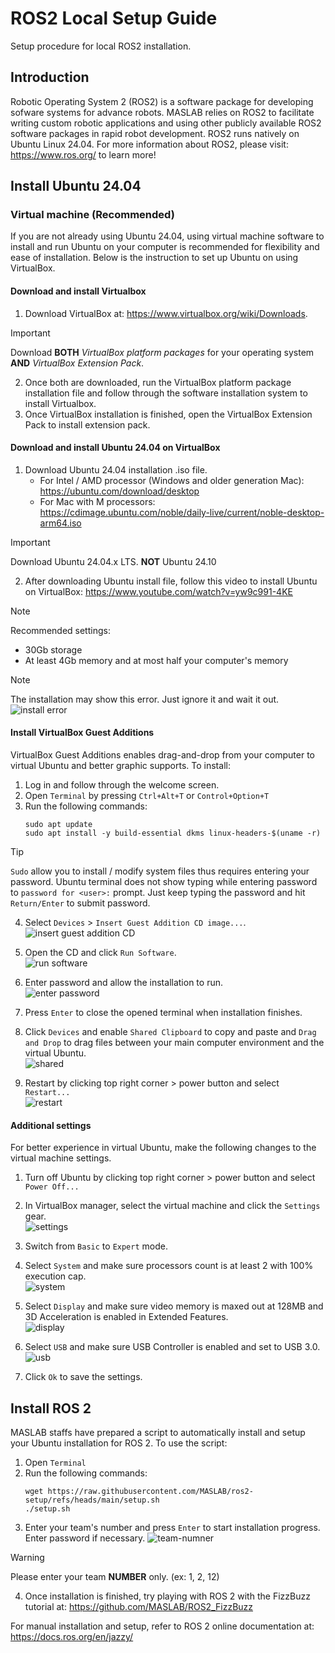 # ROS2 Local Setup Guide
Setup procedure for local ROS2 installation.

## Introduction
Robotic Operating System 2 (ROS2) is a software package for developing sofware systems for advance robots. MASLAB relies on ROS2 to facilitate writing custom robotic applications and using other publicly available ROS2 software packages in rapid robot development. ROS2 runs natively on Ubuntu Linux 24.04. For more information about ROS2, please visit: https://www.ros.org/ to learn more!
## Install Ubuntu 24.04
### Virtual machine (Recommended)
If you are not already using Ubuntu 24.04, using virtual machine software to install and run Ubuntu on your computer is recommended for flexibility and ease of installation. Below is the instruction to set up Ubuntu on using VirtualBox.
#### Download and install Virtualbox
1. Download VirtualBox at: https://www.virtualbox.org/wiki/Downloads. 
> [!IMPORTANT] 
> Download **BOTH** _VirtualBox platform packages_ for your operating system **AND** _VirtualBox Extension Pack_.
2. Once both are downloaded, run the VirtualBox platform package installation file and follow through the software installation system to install Virtualbox.
3. Once VirtualBox installation is finished, open the VirtualBox Extension Pack to install extension pack.
#### Download and install Ubuntu 24.04 on VirtualBox
1. Download Ubuntu 24.04 installation .iso file. 
    * For Intel / AMD processor (Windows and older generation Mac): https://ubuntu.com/download/desktop
    * For Mac with M processors: https://cdimage.ubuntu.com/noble/daily-live/current/noble-desktop-arm64.iso 
> [!IMPORTANT]
> Download Ubuntu 24.04.x LTS. **NOT** Ubuntu 24.10
2. After downloading Ubuntu install file, follow this video to install Ubuntu on VirtualBox: https://www.youtube.com/watch?v=yw9c991-4KE 
> [!NOTE]
> Recommended settings:
> * 30Gb storage
> * At least 4Gb memory and at most half your computer's memory

> [!NOTE]
> The installation may show this error. Just ignore it and wait it out.
> ![install error](image/install_error.png)

#### Install VirtualBox Guest Additions
VirtualBox Guest Additions enables drag-and-drop from your computer to virtual Ubuntu and better graphic supports. To install:
1. Log in and follow through the welcome screen.  
2. Open `Terminal` by pressing `Ctrl+Alt+T` or `Control+Option+T`
3. Run the following commands:
    ```shell
    sudo apt update
    sudo apt install -y build-essential dkms linux-headers-$(uname -r)
    ```
> [!TIP]
> `Sudo` allow you to install / modify system files thus requires entering your password. Ubuntu terminal does not show typing while entering password to `password for <user>:` prompt. Just keep typing the password and hit `Return/Enter` to submit password.
4. Select `Devices` > `Insert Guest Addition CD image...`.  
    ![insert guest addition CD](image/guest-addt-cd.png)  

5. Open the CD and click `Run Software`.  
    ![run software](image/run-software.png)  
6. Enter password and allow the installation to run.   
    ![enter password](image/password.png)
7. Press `Enter` to close the opened terminal when installation finishes.
8. Click `Devices` and enable `Shared Clipboard` to copy and paste and `Drag and Drop` to drag files between your main computer environment and the virtual Ubuntu.  
    ![shared](image/shared.png)
9. Restart by clicking top right corner > power button and select `Restart...`  
    ![restart](image/restart.png)

#### Additional settings
For better experience in virtual Ubuntu, make the following changes to the virtual machine settings.

1. Turn off Ubuntu by clicking top right corner > power button and select `Power Off...`  
2. In VirtualBox manager, select the virtual machine and click the `Settings` gear.  
    ![settings](image/settings.png)

3. Switch from `Basic` to `Expert` mode.  
4. Select `System` and make sure processors count is at least 2 with 100% execution cap.  
    ![system](image/system.png)

5. Select `Display` and make sure video memory is maxed out at 128MB and 3D Acceleration is enabled in Extended Features.  
    ![display](image/display.png)

6. Select `USB` and make sure USB Controller is enabled and set to USB 3.0.  
    ![usb](image/usb.png)

7. Click `Ok` to save the settings.

## Install ROS 2
MASLAB staffs have prepared a script to automatically install and setup your Ubuntu installation for ROS 2. To use the script:
1. Open `Terminal`
2. Run the following commands:
    ```shell
    wget https://raw.githubusercontent.com/MASLAB/ros2-setup/refs/heads/main/setup.sh
    ./setup.sh
    ```
3. Enter your team's number and press `Enter` to start installation progress. Enter password if necessary.
    ![team-numner](image/team-number.png)  

> [!WARNING]
> Please enter your team **NUMBER** only. (ex: 1, 2, 12)  

4. Once installation is finished, try playing with ROS 2 with the FizzBuzz tutorial at: https://github.com/MASLAB/ROS2_FizzBuzz

For manual installation and setup, refer to ROS 2 online documentation at: https://docs.ros.org/en/jazzy/   



